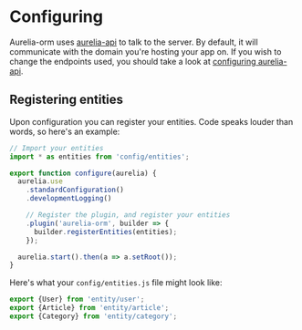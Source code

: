 # Configuring

Aurelia-orm uses [aurelia-api](https://github.com/SpoonX/aurelia-api) to talk to the server. By default, it will communicate with the domain you're hosting your app on. If you wish to change the endpoints used, you should take a look at [configuring aurelia-api](https://spoonx.gitbooks.io/aurelia-api-docs/content/configuration.html).

## Registering entities

Upon configuration you can register your entities. Code speaks louder than words, so here's an example:

```js
// Import your entities
import * as entities from 'config/entities';

export function configure(aurelia) {
  aurelia.use
    .standardConfiguration()
    .developmentLogging()

    // Register the plugin, and register your entities
    .plugin('aurelia-orm', builder => {
      builder.registerEntities(entities);
    });

  aurelia.start().then(a => a.setRoot());
}
```

Here's what your `config/entities.js` file might look like:

```js
export {User} from 'entity/user';
export {Article} from 'entity/article';
export {Category} from 'entity/category';
```
